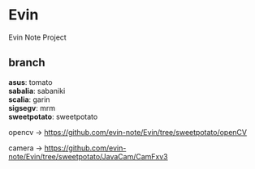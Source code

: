 # Evin
Evin Note Project

## branch
**asus**: tomato <br>
**sabalia**: sabaniki<br>
**scalia**: garin<br>
**sigsegv**: mrm<br>
**sweetpotato**: sweetpotato<br>

opencv -> <a href="https://github.com/evin-note/Evin/tree/sweetpotato/openCV">https://github.com/evin-note/Evin/tree/sweetpotato/openCV</a>

camera -> <a href="https://github.com/evin-note/Evin/tree/sweetpotato/JavaCam/CamFxv3">https://github.com/evin-note/Evin/tree/sweetpotato/JavaCam/CamFxv3</a>